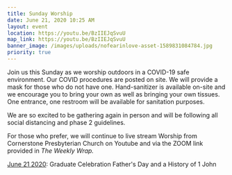 ```yaml
---
title: Sunday Worship
date: June 21, 2020 10:25 AM
layout: event
location: https://youtu.be/BzIIEJqSvuU
map_link: https://youtu.be/BzIIEJqSvuU
banner_image: /images/uploads/nofearinlove-asset-1589831084784.jpg
priority: true
---
```

Join us this Sunday as we worship outdoors in a COVID-19 safe environment. Our COVID procedures are posted on site. We will provide a mask for those who do not have one. Hand-sanitizer is available on-site and we encourage you to bring your own as well as bringing your own tissues. One entrance, one restroom will be available for sanitation purposes. 

We are so excited to be gathering again in person and will be following all social distancing and phase 2 guidelines.

For those who prefer, we will continue to live stream Worship from Cornerstone Presbyterian Church on Youtube and via the ZOOM link provided in *The Weekly Wrap.*

[June 21 2020](https://youtu.be/BzIIEJqSvuU): Graduate Celebration Father's Day and a History of 1 John